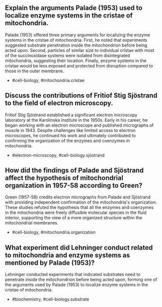 ## Explain the arguments Palade (1953) used to localize enzyme systems in the cristae of mitochondria.

Palade (1953) offered three primary arguments for localizing the enzyme systems in the cristae of mitochondria. First, he noted that experiments suggested substrate penetration inside the mitochondrion before being acted upon. Second, particles of similar size to individual cristae with most of the succinoxidase systems were isolated from disintegrated mitochondria, suggesting their location. Finally, enzyme systems in the cristae would be less exposed and protected from disruption compared to those in the outer membrane.

- #cell-biology, #mitochondria.cristae


## Discuss the contributions of Fritiof Stig Sjöstrand to the field of electron microscopy.

Fritiof Stig Sjöstrand established a significant electron microscopy laboratory at the Karolinska Institute in the 1950s. Early in his career, he began working with an electron microscope and published micrographs of muscle in 1943. Despite challenges like limited access to electron microscopes, he continued his work and ultimately contributed to confirming the organization of the enzymes and coenzymes in mitochondria.

- #electron-microscopy, #cell-biology.sjöstrand


## How did the findings of Palade and Sjöstrand affect the hypothesis of mitochondrial organization in 1957-58 according to Green?

Green (1957-58) credits electron micrographs from Palade and Sjöstrand with providing independent confirmation of the mitochondria's organization. These studies refuted the hypothesis that all the enzymes and coenzymes in the mitochondria were freely diffusible molecular species in the fluid interior, supporting the view of a more organized structure within the mitochondrial membranes.

- #cell-biology, #mitochondria.organization


## What experiment did Lehninger conduct related to mitochondria and enzyme systems as mentioned by Palade (1953)?

Lehninger conducted experiments that indicated substrates need to penetrate inside the mitochondrion before being acted upon, forming one of the arguments used by Palade (1953) to localize enzyme systems in the cristae of mitochondria.

- #biochemistry, #cell-biology.substrate